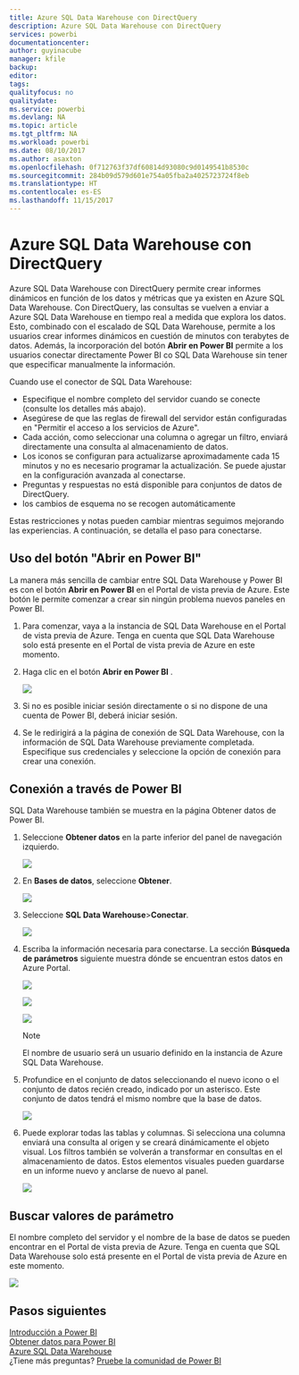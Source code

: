 ```yaml
---
title: Azure SQL Data Warehouse con DirectQuery
description: Azure SQL Data Warehouse con DirectQuery
services: powerbi
documentationcenter: 
author: guyinacube
manager: kfile
backup: 
editor: 
tags: 
qualityfocus: no
qualitydate: 
ms.service: powerbi
ms.devlang: NA
ms.topic: article
ms.tgt_pltfrm: NA
ms.workload: powerbi
ms.date: 08/10/2017
ms.author: asaxton
ms.openlocfilehash: 0f712763f37df60814d93080c9d0149541b8530c
ms.sourcegitcommit: 284b09d579d601e754a05fba2a4025723724f8eb
ms.translationtype: HT
ms.contentlocale: es-ES
ms.lasthandoff: 11/15/2017
---
```

# <a name="azure-sql-data-warehouse-with-directquery"></a>Azure SQL Data Warehouse con DirectQuery
Azure SQL Data Warehouse con DirectQuery permite crear informes dinámicos en función de los datos y métricas que ya existen en Azure SQL Data Warehouse. Con DirectQuery, las consultas se vuelven a enviar a Azure SQL Data Warehouse en tiempo real a medida que explora los datos. Esto, combinado con el escalado de SQL Data Warehouse, permite a los usuarios crear informes dinámicos en cuestión de minutos con terabytes de datos. Además, la incorporación del botón **Abrir en Power BI** permite a los usuarios conectar directamente Power BI co SQL Data Warehouse sin tener que especificar manualmente la información.

Cuando use el conector de SQL Data Warehouse:

* Especifique el nombre completo del servidor cuando se conecte (consulte los detalles más abajo).
* Asegúrese de que las reglas de firewall del servidor están configuradas en "Permitir el acceso a los servicios de Azure".
* Cada acción, como seleccionar una columna o agregar un filtro, enviará directamente una consulta al almacenamiento de datos.
* Los iconos se configuran para actualizarse aproximadamente cada 15 minutos y no es necesario programar la actualización.  Se puede ajustar en la configuración avanzada al conectarse.
* Preguntas y respuestas no está disponible para conjuntos de datos de DirectQuery.
* los cambios de esquema no se recogen automáticamente

Estas restricciones y notas pueden cambiar mientras seguimos mejorando las experiencias. A continuación, se detalla el paso para conectarse.

## <a name="using-the-open-in-power-bi-button"></a>Uso del botón "Abrir en Power BI"
La manera más sencilla de cambiar entre SQL Data Warehouse y Power BI es con el botón **Abrir en Power BI** en el Portal de vista previa de Azure. Este botón le permite comenzar a crear sin ningún problema nuevos paneles en Power BI.

1. Para comenzar, vaya a la instancia de SQL Data Warehouse en el Portal de vista previa de Azure. Tenga en cuenta que SQL Data Warehouse solo está presente en el Portal de vista previa de Azure en este momento.
2. Haga clic en el botón **Abrir en Power BI** .
   
    ![](media/service-azure-sql-data-warehouse-with-direct-connect/openinpowerbi.png)
3. Si no es posible iniciar sesión directamente o si no dispone de una cuenta de Power BI, deberá iniciar sesión.
4. Se le redirigirá a la página de conexión de SQL Data Warehouse, con la información de SQL Data Warehouse previamente completada. Especifique sus credenciales y seleccione la opción de conexión para crear una conexión.

## <a name="connecting-through-power-bi"></a>Conexión a través de Power BI
SQL Data Warehouse también se muestra en la página Obtener datos de Power BI. 

1. Seleccione **Obtener datos** en la parte inferior del panel de navegación izquierdo.  
   
    ![](media/service-azure-sql-data-warehouse-with-direct-connect/getdatabutton.png)
2. En **Bases de datos**, seleccione **Obtener**.
   
    ![](media/service-azure-sql-data-warehouse-with-direct-connect/databases.png)
3. Seleccione **SQL Data Warehouse**\>**Conectar**.
   
    ![](media/service-azure-sql-data-warehouse-with-direct-connect/azuresqldatawarehouseconnect.png)
4. Escriba la información necesaria para conectarse. La sección **Búsqueda de parámetros** siguiente muestra dónde se encuentran estos datos en Azure Portal.
   
    ![](media/service-azure-sql-data-warehouse-with-direct-connect/servername.png)
   
    ![](media/service-azure-sql-data-warehouse-with-direct-connect/servernamewithadvanced.png)
   
    ![](media/service-azure-sql-data-warehouse-with-direct-connect/username.png)
   
   > [!NOTE]
   > El nombre de usuario será un usuario definido en la instancia de Azure SQL Data Warehouse.
   > 
   > 
5. Profundice en el conjunto de datos seleccionando el nuevo icono o el conjunto de datos recién creado, indicado por un asterisco. Este conjunto de datos tendrá el mismo nombre que la base de datos.
   
    ![](media/service-azure-sql-data-warehouse-with-direct-connect/dataset2.png)
6. Puede explorar todas las tablas y columnas. Si selecciona una columna enviará una consulta al origen y se creará dinámicamente el objeto visual. Los filtros también se volverán a transformar en consultas en el almacenamiento de datos. Estos elementos visuales pueden guardarse en un informe nuevo y anclarse de nuevo al panel.
   
    ![](media/service-azure-sql-data-warehouse-with-direct-connect/explore3.png)

## <a name="finding-parameter-values"></a>Buscar valores de parámetro
El nombre completo del servidor y el nombre de la base de datos se pueden encontrar en el Portal de vista previa de Azure. Tenga en cuenta que SQL Data Warehouse solo está presente en el Portal de vista previa de Azure en este momento.

![](media/service-azure-sql-data-warehouse-with-direct-connect/azureportal.png)

## <a name="next-steps"></a>Pasos siguientes
[Introducción a Power BI](service-get-started.md)  
[Obtener datos para Power BI](service-get-data.md)  
[Azure SQL Data Warehouse](https://azure.microsoft.com/en-us/documentation/services/sql-data-warehouse/)  
¿Tiene más preguntas? [Pruebe la comunidad de Power BI](http://community.powerbi.com/)


